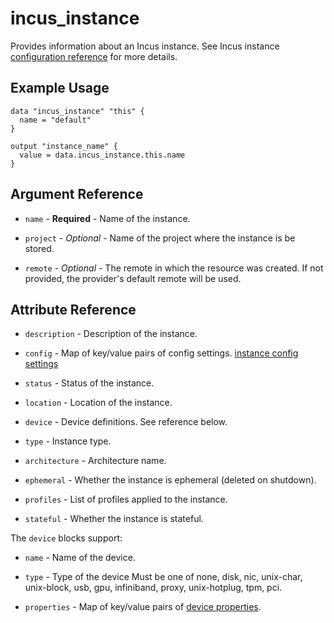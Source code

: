 # incus_instance

Provides information about an Incus instance.
See Incus instance [configuration reference](https://linuxcontainers.org/incus/docs/main/explanation/instance_config/) for more details.

## Example Usage

```hcl
data "incus_instance" "this" {
  name = "default"
}

output "instance_name" {
  value = data.incus_instance.this.name
}
```

## Argument Reference

* `name` - **Required** - Name of the instance.

* `project` - *Optional* - Name of the project where the instance is be stored.

* `remote` - *Optional* - The remote in which the resource was created. If
  not provided, the provider's default remote will be used.

## Attribute Reference

* `description` - Description of the instance.

* `config` - Map of key/value pairs of config settings.
  [instance config settings](https://linuxcontainers.org/incus/docs/main/reference/instance_options/)

* `status` - Status of the instance.

* `location` - Location of the instance.

* `device` - Device definitions. See reference below.

* `type` - Instance type.

* `architecture` - Architecture name.

* `ephemeral` - Whether the instance is ephemeral (deleted on shutdown).

* `profiles` - List of profiles applied to the instance.

* `stateful` - Whether the instance is stateful.

The `device` blocks support:

* `name` - Name of the device.

* `type` - Type of the device Must be one of none, disk, nic,
  unix-char, unix-block, usb, gpu, infiniband, proxy, unix-hotplug, tpm, pci.

* `properties` - Map of key/value pairs of
  [device properties](https://linuxcontainers.org/incus/docs/main/reference/devices/).
